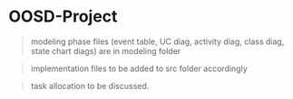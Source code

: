 # OOSD-Project

> modeling phase files (event table, UC diag, activity diag, class diag, state chart diags) are in modeling folder

> implementation files to be added to src folder accordingly

> task allocation to be discussed.
